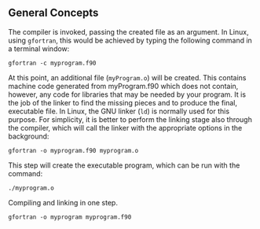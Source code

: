 ## General Concepts

The compiler is invoked, passing the created file as an argument. In Linux, using 
`gfortran`, this would be achieved by typing the following command in a terminal window: 

```terminal
gfortran -c myprogram.f90
```

At this point, an additional file (`myProgram.o`) will be created. This contains 
machine code generated from myProgram.f90 which does not contain, however, any code 
for libraries that may be needed by your program. It is the job of the linker to 
find the missing pieces and to produce the final, executable file. In Linux, the 
GNU linker (`ld`) is normally used for this purpose. For simplicity, it is better 
to perform the linking stage also through the compiler, which will call the linker 
with the appropriate options in the background:

```terminal
gfortran -o myprogram.f90 myprogram.o
```

This step will create the executable program, which can be run with the command: 

```terminal
./myprogram.o
```
Compiling and linking in one step. 

```terminal
gfortran -o myprogram myprogram.f90 
```
